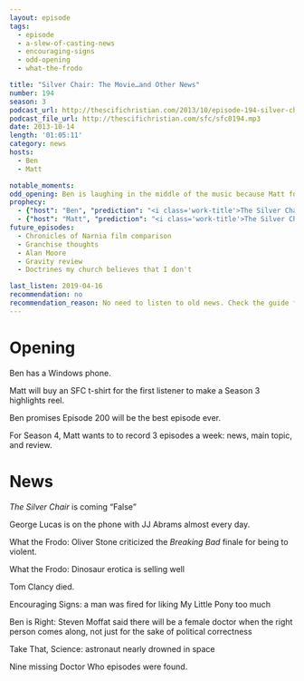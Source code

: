 ```yaml
---
layout: episode
tags:
  - episode
  - a-slew-of-casting-news
  - encouraging-signs
  - odd-opening
  - what-the-frodo

title: "Silver Chair: The Movie…and Other News"
number: 194
season: 3
podcast_url: http://thescifichristian.com/2013/10/episode-194-silver-chair-the-movie-and-other-news/
podcast_file_url: http://thescifichristian.com/sfc/sfc0194.mp3
date: 2013-10-14
length: '01:05:11'
category: news
hosts:
  - Ben
  - Matt

notable_moments:
odd_opening: Ben is laughing in the middle of the music because Matt forgot to start recording. 
prophecy: 
  - {"host": "Ben", "prediction": "<i class='work-title'>The Silver Chair</i> will be released in 2016", "veracity": false, "comments": "It's been in development hell for years. Netflix recently bought the rights to all seven books, so that's probably when we'll see this adaptation."}
  - {"host": "Matt", "prediction": "<i class='work-title'>The Silver Chair</i> will be released in 2016", "veracity": false, "comments": ""}
future_episodes:
  - Chronicles of Narnia film comparison
  - Granchise thoughts
  - Alan Moore
  - Gravity review
  - Doctrines my church believes that I don't

last_listen: 2019-04-16
recommendation: no
recommendation_reason: No need to listen to old news. Check the guide for what's interesting in hindsight.|Any notable feedback is included in the guide.
---
```

# Opening
Ben has a Windows phone.

Matt will buy an SFC t-shirt for the first listener to make a Season 3 highlights reel.

Ben promises Episode 200 will be the best episode ever.

For Season 4, Matt wants to to record 3 episodes a week: news, main topic, and review. 



# News
<i class="work-title">The Silver Chair</i> is coming <q class="archivist inline">False</q>

George Lucas is on the phone with JJ Abrams almost every day. 

What the Frodo: Oliver Stone criticized the <i class="work-title">Breaking Bad</i> finale for being to violent. 

What the Frodo: Dinosaur erotica is selling well

Tom Clancy died.

Encouraging Signs: a man was fired for liking My Little Pony too much

Ben is Right: Steven Moffat said there will be a female doctor when the right person comes along, not just for the sake of political correctness

Take That, Science: astronaut nearly drowned in space

Nine missing Doctor Who episodes were found.